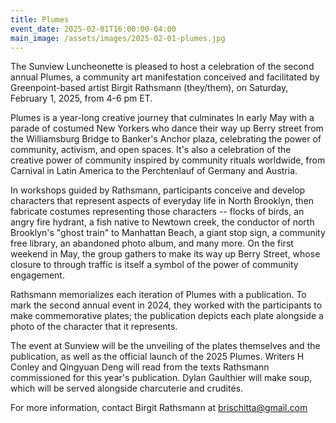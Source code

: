 ```yaml
---
title: Plumes
event_date: 2025-02-01T16:00:00-04:00
main_image: /assets/images/2025-02-01-plumes.jpg
---
```


The Sunview Luncheonette is pleased to host a celebration of the second annual
Plumes, a community art manifestation conceived and facilitated by
Greenpoint-based artist Birgit Rathsmann (they/them), on Saturday, February 1,
2025, from 4-6 pm ET.

Plumes is a year-long creative journey that culminates In early May with a
parade of costumed New Yorkers who dance their way up Berry street from the
Williamsburg Bridge to Banker's Anchor plaza, celebrating the power of
community, activism, and open spaces. It's also a celebration of the creative
power of community inspired by community rituals worldwide, from Carnival in
Latin America to the Perchtenlauf of Germany and Austria.

In workshops guided by Rathsmann, participants conceive and develop characters
that represent aspects of everyday life in North Brooklyn, then fabricate
costumes representing those characters -- flocks of birds, an angry fire
hydrant, a fish native to Newtown creek, the conductor of north Brooklyn's
"ghost train" to Manhattan Beach, a giant stop sign, a community free library,
an abandoned photo album, and many more. On the first weekend in May, the group
gathers to make its way up Berry Street, whose closure to  through traffic is
itself a symbol of the power of community engagement. 

Rathsmann memorializes each iteration of Plumes with a publication. To mark the
second annual event in 2024, they worked with the participants to make
commemorative plates; the publication depicts each plate alongside a photo of
the character that it represents. 

The event at Sunview will be the unveiling of the plates themselves and the
publication, as well as the official launch of the 2025 Plumes. Writers H Conley
and Qingyuan Deng will read from the texts Rathsmann commissioned for this
year's publication. Dylan Gaulthier will make soup, which will be served
alongside charcuterie and crudités. 

For more information, contact Birgit Rathsmann at
<a href="mailto:brischitta@gmail.com">brischitta@gmail.com</a>